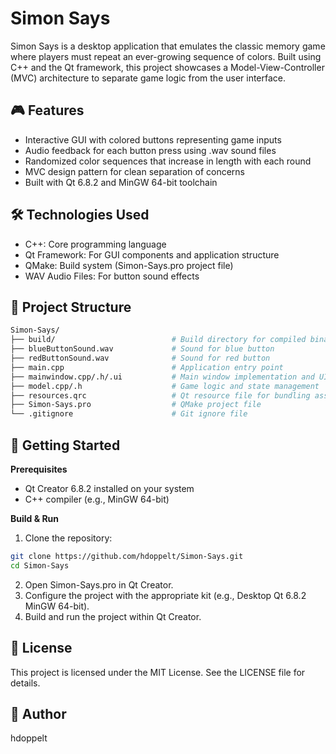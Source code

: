 # Simon Says

Simon Says is a desktop application that emulates the classic memory game where players must repeat an ever-growing sequence of colors. 
Built using C++ and the Qt framework, this project showcases a Model-View-Controller (MVC) architecture to separate game logic from the user interface.

## 🎮 Features
- Interactive GUI with colored buttons representing game inputs
- Audio feedback for each button press using .wav sound files
- Randomized color sequences that increase in length with each round
- MVC design pattern for clean separation of concerns
- Built with Qt 6.8.2 and MinGW 64-bit toolchain

## 🛠️ Technologies Used
- C++: Core programming language
- Qt Framework: For GUI components and application structure
- QMake: Build system (Simon-Says.pro project file)
- WAV Audio Files: For button sound effects

## 📁 Project Structure
```bash
Simon-Says/
├── build/                          # Build directory for compiled binaries
├── blueButtonSound.wav             # Sound for blue button
├── redButtonSound.wav              # Sound for red button
├── main.cpp                        # Application entry point
├── mainwindow.cpp/.h/.ui           # Main window implementation and UI layout
├── model.cpp/.h                    # Game logic and state management
├── resources.qrc                   # Qt resource file for bundling assets
├── Simon-Says.pro                  # QMake project file
└── .gitignore                      # Git ignore file
```

## 🚀 Getting Started
**Prerequisites**
- Qt Creator 6.8.2 installed on your system
- C++ compiler (e.g., MinGW 64-bit)

**Build & Run**
1. Clone the repository:
```bash
git clone https://github.com/hdoppelt/Simon-Says.git
cd Simon-Says
```
2. Open Simon-Says.pro in Qt Creator.
3. Configure the project with the appropriate kit (e.g., Desktop Qt 6.8.2 MinGW 64-bit).
4. Build and run the project within Qt Creator.

## 📄 License
This project is licensed under the MIT License. See the LICENSE file for details.

## 👤 Author
hdoppelt
